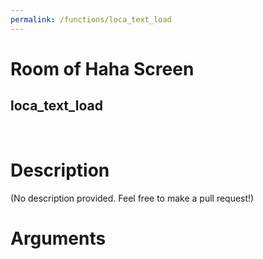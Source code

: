 ```yaml
---
permalink: /functions/loca_text_load
---
```

# Room of Haha Screen  
## loca_text_load  
&nbsp;  
# Description  
(No description provided. Feel free to make a pull request!) 
&nbsp;  
# Arguments


